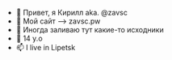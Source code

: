 - 👋 Привет, я Кирилл aka. @zavsc
- 👀 Мой сайт --> zavsc.pw
- 🌱 Иногда заливаю тут какие-то исходники
- 💞️ 14 y.o
- 📫 I live in Lipetsk

<!---
zavsc/zavsc is a ✨ special ✨ repository because its `README.md` (this file) appears on your GitHub profile.
You can click the Preview link to take a look at your changes.
--->
